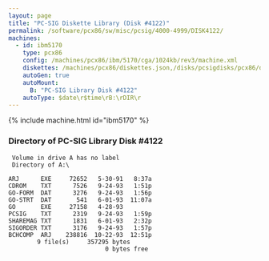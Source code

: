 ```yaml
---
layout: page
title: "PC-SIG Diskette Library (Disk #4122)"
permalink: /software/pcx86/sw/misc/pcsig/4000-4999/DISK4122/
machines:
  - id: ibm5170
    type: pcx86
    config: /machines/pcx86/ibm/5170/cga/1024kb/rev3/machine.xml
    diskettes: /machines/pcx86/diskettes.json,/disks/pcsigdisks/pcx86/diskettes.json
    autoGen: true
    autoMount:
      B: "PC-SIG Library Disk #4122"
    autoType: $date\r$time\rB:\rDIR\r
---
```


{% include machine.html id="ibm5170" %}

### Directory of PC-SIG Library Disk #4122

     Volume in drive A has no label
     Directory of A:\

    ARJ      EXE     72652   5-30-91   8:37a
    CDROM    TXT      7526   9-24-93   1:51p
    GO-FORM  DAT      3276   9-24-93   1:56p
    GO-STRT  DAT       541   6-01-93  11:07a
    GO       EXE     27158   4-28-93
    PCSIG    TXT      2319   9-24-93   1:59p
    SHAREMAG TXT      1831   6-01-93   2:32p
    SIGORDER TXT      3176   9-24-93   1:57p
    BCHCOMP  ARJ    238816  10-22-93  12:51p
            9 file(s)     357295 bytes
                               0 bytes free
